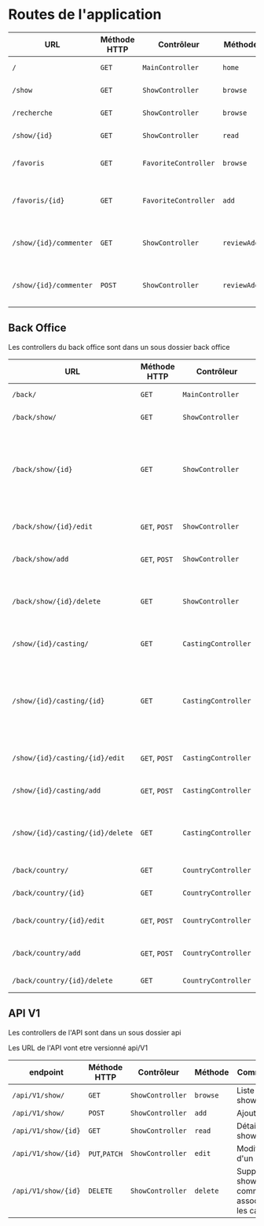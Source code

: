 # Routes de l'application

| URL | Méthode HTTP | Contrôleur       | Méthode | Titre HTML           | Commentaire    |
| --- | ------------ | ---------------- | ------- | -------------------- | -------------- |
| `/` | `GET`        | `MainController` | `home`  | Bienvenue sur O'flix | Page d'accueil |
| `/show` | `GET`        | `ShowController` | `browse`  | Liste des films / séries | - |
| `/recherche` | `GET`        | `ShowController` | `browse`  | Résultat de la recherche | - |
| `/show/{id}` | `GET`        | `ShowController` | `read`  | Détail du film {nom_du_film} | Détail d'un show |
| `/favoris` | `GET`        | `FavoriteController` | `browse`  | Mes favoris | Les favoris de l'utilisateur |
| `/favoris/{id}` | `GET`     | `FavoriteController` | `add`  | - | ajoute aux favoris et redirige l'utilisateur |
| `/show/{id}/commenter` | `GET`     | `ShowController` | `reviewAdd`  | - | affiche le formulaire d'ajout de commentaire |
| `/show/{id}/commenter` | `POST`     | `ShowController` | `reviewAdd`  | - | traite le formulaire d'ajout de commentaire |

## Back Office

Les controllers du back office sont dans un sous dossier back office

| URL | Méthode HTTP | Contrôleur       | Méthode | Titre HTML           | Commentaire    |
| --- | ------------ | ---------------- | ------- | -------------------- | -------------- |
| `/back/` | `GET`        | `MainController` | `home`  | Bienvenue sur le backoffice | Page d'accueil |
| `/back/show/` | `GET`        | `ShowController` | `browse`  | Administration des shows | Liste des shows |
| `/back/show/{id}` | `GET`        | `ShowController` | `read`  | Visualisation d'un show + bouton d'action sur les relations ( gérer les commentaires ) | Détail d'un show |
| `/back/show/{id}/edit` | `GET`, `POST`        | `ShowController` | `edit`  | Editer un show | Affiche / traite le formulaire d'édition |
| `/back/show/add` | `GET`, `POST`        | `ShowController` | `add`  | Ajouter un show | Affiche / traite le formulaire d'ajout |
| `/back/show/{id}/delete` | `GET`        | `ShowController` | `delete`  | - | Supprime le show et les commentaires associés ( et les casting ? ) |
| `/show/{id}/casting/` | `GET`        | `CastingController` | `browse`  | Administration des castings d'un show | Liste des castings |
| `/show/{id}/casting/{id}` | `GET`        | `CastingController` | `read`  | Visualisation d'un casting + bouton d'action sur les relations ( gérer les commentaires ) | Détail d'un casting |
| `/show/{id}/casting/{id}/edit` | `GET`, `POST`        | `CastingController` | `edit`  | Editer un casting | Affiche / traite le formulaire d'édition |
| `/show/{id}/casting/add` | `GET`, `POST`        | `CastingController` | `add`  | Ajouter un casting | Affiche / traite le formulaire d'ajout |
| `/show/{id}/casting/{id}/delete` | `GET`        | `CastingController` | `delete`  | - | Supprime le casting et les commentaires associés ( et les casting ? ) |
| `/back/country/` | `GET`        | `CountryController` | `browse`  | Administration des countries | Liste des countries |
| `/back/country/{id}` | `GET`        | `CountryController` | `read`  | Visualisation d'un country  | Détail d'une country |
| `/back/country/{id}/edit` | `GET`, `POST`        | `CountryController` | `edit`  | Editer une country | Affiche / traite le formulaire d'édition |
| `/back/country/add` | `GET`, `POST`        | `CountryController` | `add`  | Ajouter une country | Affiche / traite le formulaire d'ajout |
| `/back/country/{id}/delete` | `GET`        | `CountryController` | `delete`  | - | Supprime la country |

## API V1

Les controllers de l'API sont dans un sous dossier api

Les URL de l'API vont etre versionné api/V1

| endpoint | Méthode HTTP | Contrôleur       | Méthode | Commentaire    |
| --- | ------------ | ---------------- | ------- | -------------- |
| `/api/V1/show/`       | `GET`        | `ShowController` | `browse`    | Liste des shows |
| `/api/V1/show/`       | `POST`       | `ShowController` | `add`       | Ajoute |
| `/api/V1/show/{id}`   | `GET`        | `ShowController` | `read`      | Détail d'un show |
| `/api/V1/show/{id}`   | `PUT`,`PATCH`| `ShowController` | `edit`      | Modification d'un show |
| `/api/V1/show/{id}`   | `DELETE`     | `ShowController` | `delete`    | Supprime le show et les commentaires associés ( et les casting ? ) |

